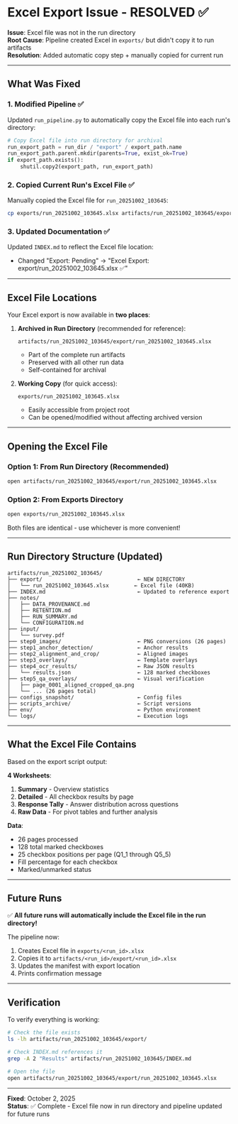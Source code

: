 # Excel Export Issue - RESOLVED ✅

**Issue**: Excel file was not in the run directory  
**Root Cause**: Pipeline created Excel in `exports/` but didn't copy it to run artifacts  
**Resolution**: Added automatic copy step + manually copied for current run

---

## What Was Fixed

### 1. Modified Pipeline ✅
Updated `run_pipeline.py` to automatically copy the Excel file into each run's directory:

```python
# Copy Excel file into run directory for archival
run_export_path = run_dir / "export" / export_path.name
run_export_path.parent.mkdir(parents=True, exist_ok=True)
if export_path.exists():
    shutil.copy2(export_path, run_export_path)
```

### 2. Copied Current Run's Excel File ✅
Manually copied the Excel file for `run_20251002_103645`:
```bash
cp exports/run_20251002_103645.xlsx artifacts/run_20251002_103645/export/
```

### 3. Updated Documentation ✅
Updated `INDEX.md` to reflect the Excel file location:
- Changed "Export: Pending" → "Excel Export: export/run_20251002_103645.xlsx ✅"

---

## Excel File Locations

Your Excel export is now available in **two places**:

1. **Archived in Run Directory** (recommended for reference):
   ```
   artifacts/run_20251002_103645/export/run_20251002_103645.xlsx
   ```
   - Part of the complete run artifacts
   - Preserved with all other run data
   - Self-contained for archival

2. **Working Copy** (for quick access):
   ```
   exports/run_20251002_103645.xlsx
   ```
   - Easily accessible from project root
   - Can be opened/modified without affecting archived version

---

## Opening the Excel File

### Option 1: From Run Directory (Recommended)
```bash
open artifacts/run_20251002_103645/export/run_20251002_103645.xlsx
```

### Option 2: From Exports Directory
```bash
open exports/run_20251002_103645.xlsx
```

Both files are identical - use whichever is more convenient!

---

## Run Directory Structure (Updated)

```
artifacts/run_20251002_103645/
├── export/                              ← NEW DIRECTORY
│   └── run_20251002_103645.xlsx        ← Excel file (40KB)
├── INDEX.md                             ← Updated to reference export
├── notes/
│   ├── DATA_PROVENANCE.md
│   ├── RETENTION.md
│   ├── RUN_SUMMARY.md
│   └── CONFIGURATION.md
├── input/
│   └── survey.pdf
├── step0_images/                        ← PNG conversions (26 pages)
├── step1_anchor_detection/              ← Anchor results
├── step2_alignment_and_crop/            ← Aligned images
├── step3_overlays/                      ← Template overlays
├── step4_ocr_results/                   ← Raw JSON results
│   └── results.json                     ← 128 marked checkboxes
├── step5_qa_overlays/                   ← Visual verification
│   ├── page_0001_aligned_cropped_qa.png
│   └── ... (26 pages total)
├── configs_snapshot/                    ← Config files
├── scripts_archive/                     ← Script versions
├── env/                                 ← Python environment
└── logs/                                ← Execution logs
```

---

## What the Excel File Contains

Based on the export script output:

**4 Worksheets**:
1. **Summary** - Overview statistics
2. **Detailed** - All checkbox results by page
3. **Response Tally** - Answer distribution across questions
4. **Raw Data** - For pivot tables and further analysis

**Data**:
- 26 pages processed
- 128 total marked checkboxes
- 25 checkbox positions per page (Q1_1 through Q5_5)
- Fill percentage for each checkbox
- Marked/unmarked status

---

## Future Runs

✅ **All future runs will automatically include the Excel file in the run directory!**

The pipeline now:
1. Creates Excel file in `exports/<run_id>.xlsx`
2. Copies it to `artifacts/<run_id>/export/<run_id>.xlsx`
3. Updates the manifest with export location
4. Prints confirmation message

---

## Verification

To verify everything is working:

```bash
# Check the file exists
ls -lh artifacts/run_20251002_103645/export/

# Check INDEX.md references it
grep -A 2 "Results" artifacts/run_20251002_103645/INDEX.md

# Open the file
open artifacts/run_20251002_103645/export/run_20251002_103645.xlsx
```

---

**Fixed**: October 2, 2025  
**Status**: ✅ Complete - Excel file now in run directory and pipeline updated for future runs
